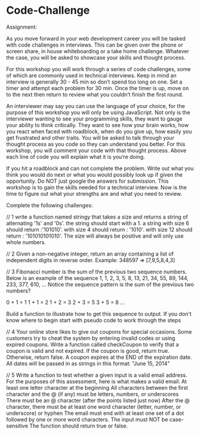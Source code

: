 # Code-Challenge

Assignment:

As you move forward in your web development career you will be tasked with code challenges in interviews. This can be given over the phone or screen share, in house whiteboarding or a take home challenge. Whatever the case, you will be asked to showcase your skills and thought process.

For this workshop you will work through a series of code challenges, some of which are commonly used in technical interviews. Keep in mind an interview is generally 30 - 45 min so don’t spend too long on one. Set a timer and attempt each problem for 30 min. Once the timer is up, move on to the next then return to review what you couldn’t finish the first round.

An interviewer may say you can use the language of your choice, for the purpose of this workshop you will only be using JavaScript. Not only is the interviewer wanting to see your programming skills, they want to gauge your ability to think critically. They want to see how your brain works, how you react when faced with roadblock, when do you give up, how easily you get frustrated and other traits. You will be asked to talk through your thought process as you code so they can understand you better. For this workshop, you will comment your code with that thought process. Above each line of code you will explain what it is you’re doing.

If you hit a roadblock and can not complete the problem. Write out what you think you would do next or what you would possibly look up if given the opportunity. Do NOT just google the answers for submission. This workshop is to gain the skills needed for a technical interview. Now is the time to figure out what your strengths are and what you need to review.

Complete the following challenges:

// 1 write a function named stringy that takes a size and returns a string of alternating '1s' and '0s'. the string should start with a 1. a string with size 6 should return :'101010'. with size 4 should return : '1010'. with size 12 should return : '101010101010'. The size will always be positive and will only use whole numbers.

// 2 Given a non-negative integer, return an array containing a list of independent digits in reverse order. Example: 348597 => [7,9,5,8,4,3]

// 3 Fibonacci number is the sum of the previous two sequence numbers. Below is an example of the sequence 1, 1, 2, 3, 5, 8, 13, 21, 34, 55, 89, 144, 233, 377, 610, … Notice the sequence pattern is the sum of the previous two numbers?

0 + 1 = 1 1 + 1 = 2 1 + 2 = 3 2 + 3 = 5 3 + 5 = 8 …

Build a function to illustrate how to get this sequence to output. If you don’t know where to begin start with pseudo code to work through the steps

// 4 Your online store likes to give out coupons for special occasions. Some customers try to cheat the system by entering invalid codes or using expired coupons.
Write a function called checkCoupon to verify that a coupon is valid and not expired. If the coupon is good, return true. Otherwise, return false. A coupon expires at the END of the expiration date. All dates will be passed in as strings in this format: "June 15, 2014"

// 5 Write a function to test whether a given input is a valid email address. For the purposes of this assessment, here is what makes a valid email: At least one letter character at the beginning All characters between the first character and the @ (if any) must be letters, numbers, or underscores There must be an @ character (after the points listed just now) After the @ character, there must be at least one word character (letter, number, or underscore) or hyphen The email must end with at least one set of a dot followed by one or more word characters. The input must NOT be case-sensitive The function should return true or false.
